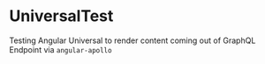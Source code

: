 # UniversalTest

Testing Angular Universal to render content coming out of GraphQL Endpoint via `angular-apollo`
